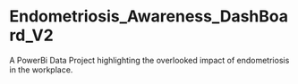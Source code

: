 # Endometriosis_Awareness_DashBoard_V2
A PowerBi Data Project highlighting the overlooked impact of endometriosis in the workplace.

